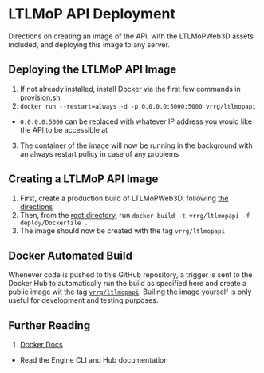 # LTLMoP API Deployment

Directions on creating an image of the API, with the LTLMoPWeb3D assets
included, and deploying this image to any server.

## Deploying the LTLMoP API Image

1. If not already installed, install Docker via the first few commands in
   [provision.sh](../provision.sh)
2. `docker run --restart=always -d -p 0.0.0.0:5000:5000 vrrg/ltlmopapi`
  * `0.0.0.0:5000` can be replaced with whatever IP address you would like the
    API to be accessible at
3. The container of the image will now be running in the background with an
   always restart policy in case of any problems


## Creating a LTLMoP API Image

1. First, create a production build of LTLMoPWeb3D, following
   [the directions](../static/#creating-a-production-build)
2. Then, from the [root directory](../../../), run
   `docker build -t vrrg/ltlmopapi -f deploy/Dockerfile .`
3. The image should now be created with the tag `vrrg/ltlmopapi`


## Docker Automated Build

Whenever code is pushed to this GitHub repository, a trigger is sent to the
Docker Hub to automatically run the build as specified here and create a public
image wit the tag [`vrrg/ltlmopapi`](https://hub.docker.com/r/vrrg/ltlmopapi).
Builing the image yourself is only useful for development and testing purposes.


## Further Reading

1. [Docker Docs](https://docs.docker.com/)
  * Read the Engine CLI and Hub documentation
